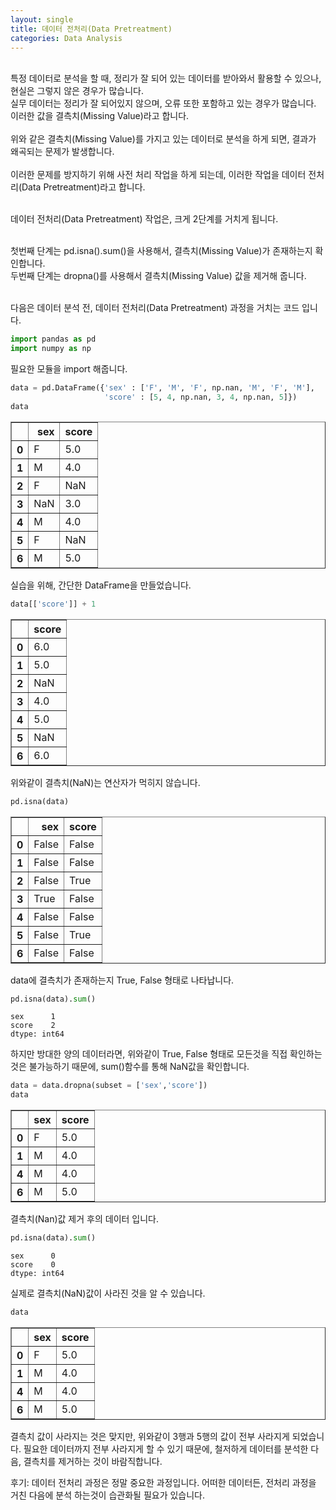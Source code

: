 ```yaml
---
layout: single
title: 데이터 전처리(Data Pretreatment)
categories: Data Analysis
---
```


<br> 특정 데이터로 분석을 할 때, 정리가 잘 되어 있는 데이터를 받아와서 활용할 수 있으나, 현실은 그렇지 않은 경우가 많습니다.
<br> 실무 데이터는 정리가 잘 되어있지 않으며, 오류 또한 포함하고 있는 경우가 많습니다. 이러한 값을 결측치(Missing Value)라고 합니다.
<br>
<br> 위와 같은 결측치(Missing Value)를 가지고 있는 데이터로 분석을 하게 되면, 결과가 왜곡되는 문제가 발생합니다.
<br> 
<br> 이러한 문제를 방지하기 위해 사전 처리 작업을 하게 되는데, 이러한 작업을 데이터 전처리(Data Pretreatment)라고 합니다.

<br> 데이터 전처리(Data Pretreatment) 작업은, 크게 2단계를 거치게 됩니다.

<br> 첫번째 단계는 pd.isna().sum()을 사용해서, 결측치(Missing Value)가 존재하는지 확인합니다.
<br> 두번째 단계는 dropna()를 사용해서 결측치(Missing Value) 값을 제거해 줍니다.

<br> 다음은 데이터 분석 전, 데이터 전처리(Data Pretreatment) 과정을 거치는 코드 입니다.


```python
import pandas as pd
import numpy as np
```

필요한 모듈을 import 해줍니다.


```python
data = pd.DataFrame({'sex' : ['F', 'M', 'F', np.nan, 'M', 'F', 'M'],
                     'score' : [5, 4, np.nan, 3, 4, np.nan, 5]})
data
```




<div>
<style scoped>
    .dataframe tbody tr th:only-of-type {
        vertical-align: middle;
    }

    .dataframe tbody tr th {
        vertical-align: top;
    }

    .dataframe thead th {
        text-align: right;
    }
</style>
<table border="1" class="dataframe">
  <thead>
    <tr style="text-align: right;">
      <th></th>
      <th>sex</th>
      <th>score</th>
    </tr>
  </thead>
  <tbody>
    <tr>
      <th>0</th>
      <td>F</td>
      <td>5.0</td>
    </tr>
    <tr>
      <th>1</th>
      <td>M</td>
      <td>4.0</td>
    </tr>
    <tr>
      <th>2</th>
      <td>F</td>
      <td>NaN</td>
    </tr>
    <tr>
      <th>3</th>
      <td>NaN</td>
      <td>3.0</td>
    </tr>
    <tr>
      <th>4</th>
      <td>M</td>
      <td>4.0</td>
    </tr>
    <tr>
      <th>5</th>
      <td>F</td>
      <td>NaN</td>
    </tr>
    <tr>
      <th>6</th>
      <td>M</td>
      <td>5.0</td>
    </tr>
  </tbody>
</table>
</div>



실습을 위해, 간단한 DataFrame을 만들었습니다.


```python
data[['score']] + 1
```




<div>
<style scoped>
    .dataframe tbody tr th:only-of-type {
        vertical-align: middle;
    }

    .dataframe tbody tr th {
        vertical-align: top;
    }

    .dataframe thead th {
        text-align: right;
    }
</style>
<table border="1" class="dataframe">
  <thead>
    <tr style="text-align: right;">
      <th></th>
      <th>score</th>
    </tr>
  </thead>
  <tbody>
    <tr>
      <th>0</th>
      <td>6.0</td>
    </tr>
    <tr>
      <th>1</th>
      <td>5.0</td>
    </tr>
    <tr>
      <th>2</th>
      <td>NaN</td>
    </tr>
    <tr>
      <th>3</th>
      <td>4.0</td>
    </tr>
    <tr>
      <th>4</th>
      <td>5.0</td>
    </tr>
    <tr>
      <th>5</th>
      <td>NaN</td>
    </tr>
    <tr>
      <th>6</th>
      <td>6.0</td>
    </tr>
  </tbody>
</table>
</div>



위와같이 결측치(NaN)는 연산자가 먹히지 않습니다.


```python
pd.isna(data)
```




<div>
<style scoped>
    .dataframe tbody tr th:only-of-type {
        vertical-align: middle;
    }

    .dataframe tbody tr th {
        vertical-align: top;
    }

    .dataframe thead th {
        text-align: right;
    }
</style>
<table border="1" class="dataframe">
  <thead>
    <tr style="text-align: right;">
      <th></th>
      <th>sex</th>
      <th>score</th>
    </tr>
  </thead>
  <tbody>
    <tr>
      <th>0</th>
      <td>False</td>
      <td>False</td>
    </tr>
    <tr>
      <th>1</th>
      <td>False</td>
      <td>False</td>
    </tr>
    <tr>
      <th>2</th>
      <td>False</td>
      <td>True</td>
    </tr>
    <tr>
      <th>3</th>
      <td>True</td>
      <td>False</td>
    </tr>
    <tr>
      <th>4</th>
      <td>False</td>
      <td>False</td>
    </tr>
    <tr>
      <th>5</th>
      <td>False</td>
      <td>True</td>
    </tr>
    <tr>
      <th>6</th>
      <td>False</td>
      <td>False</td>
    </tr>
  </tbody>
</table>
</div>



data에 결측치가 존재하는지 True, False 형태로 나타납니다.


```python
pd.isna(data).sum()
```




    sex      1
    score    2
    dtype: int64



하지만 방대한 양의 데이터라면, 위와같이 True, False 형태로 모든것을 직접 확인하는 것은 불가능하기 때문에, sum()함수를 통해 NaN값을 확인합니다.


```python
data = data.dropna(subset = ['sex','score'])
data
```




<div>
<style scoped>
    .dataframe tbody tr th:only-of-type {
        vertical-align: middle;
    }

    .dataframe tbody tr th {
        vertical-align: top;
    }

    .dataframe thead th {
        text-align: right;
    }
</style>
<table border="1" class="dataframe">
  <thead>
    <tr style="text-align: right;">
      <th></th>
      <th>sex</th>
      <th>score</th>
    </tr>
  </thead>
  <tbody>
    <tr>
      <th>0</th>
      <td>F</td>
      <td>5.0</td>
    </tr>
    <tr>
      <th>1</th>
      <td>M</td>
      <td>4.0</td>
    </tr>
    <tr>
      <th>4</th>
      <td>M</td>
      <td>4.0</td>
    </tr>
    <tr>
      <th>6</th>
      <td>M</td>
      <td>5.0</td>
    </tr>
  </tbody>
</table>
</div>



결측치(Nan)값 제거 후의 데이터 입니다.


```python
pd.isna(data).sum()
```




    sex      0
    score    0
    dtype: int64



실제로 결측치(NaN)값이 사라진 것을 알 수 있습니다.


```python
data
```




<div>
<style scoped>
    .dataframe tbody tr th:only-of-type {
        vertical-align: middle;
    }

    .dataframe tbody tr th {
        vertical-align: top;
    }

    .dataframe thead th {
        text-align: right;
    }
</style>
<table border="1" class="dataframe">
  <thead>
    <tr style="text-align: right;">
      <th></th>
      <th>sex</th>
      <th>score</th>
    </tr>
  </thead>
  <tbody>
    <tr>
      <th>0</th>
      <td>F</td>
      <td>5.0</td>
    </tr>
    <tr>
      <th>1</th>
      <td>M</td>
      <td>4.0</td>
    </tr>
    <tr>
      <th>4</th>
      <td>M</td>
      <td>4.0</td>
    </tr>
    <tr>
      <th>6</th>
      <td>M</td>
      <td>5.0</td>
    </tr>
  </tbody>
</table>
</div>



결측치 값이 사라지는 것은 맞지만, 위와같이 3행과 5행의 값이 전부 사라지게 되었습니다. 필요한 데이터까지 전부 사라지게 할 수 있기 때문에, 철저하게 데이터를 분석한 다음, 결측치를 제거하는 것이 바람직합니다.

후기: 데이터 전처리 과정은 정말 중요한 과정입니다. 어떠한 데이터든, 전처리 과정을 거친 다음에 분석 하는것이 습관화될 필요가 있습니다.
